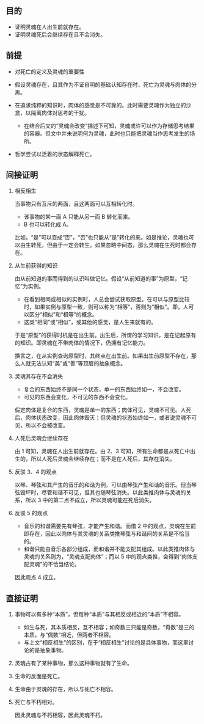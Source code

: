<h2 id="目的">目的</h2>
<ul>
<li>证明灵魂在人出生前就存在。</li>
<li>证明灵魂死后会继续存在且不会消失。</li>
</ul>
<h2 id="前提">前提</h2>
<ul>
<li><p>对死亡的定义及灵魂的重要性</p>
</li>
<li><p>假设灵魂存在，且其作为不证自明的基础认知存在时，死亡为灵魂与肉体的分离。</p>
</li>
<li><p>在追求纯粹的知识时，肉体的感觉是不可靠的。此时需要灵魂作为独立的沙盒，以隔离肉体对思考的干扰。</p>
<ul>
<li>在结合后文的“灵魂会改变”描述下可知，灵魂或许可以作为存储思考结果的容器。但文中并未说明何为灵魂，此时也只能把灵魂当作思考发生的场所。</li>
</ul>
</li>
<li><p>哲学尝试以活着的状态解释死亡。</p>
</li>
</ul>
<h2 id="间接证明">间接证明</h2>
<ol>
<li><p>相反相生</p>
<p>当事物只有互斥的两面，且这两面可以互相转化时。</p>
<ul>
<li>该事物的某一面 A 只能从另一面 B 转化而来。</li>
<li>B 也可以转化成 A。</li>
</ul>
<p>比如，“是”可以变成“否”，“否”也只能从“是”转化的来。如是推论，灵魂也可以由生转死，但由于一定会转生。如果忽略中间态，那么灵魂在生死时都会存在。</p>
</li>
<li><p>从生前获得的知识</p>
<p>由从前知道的事而得到的认识叫做记忆。假设“从前知道的事”为原型，“记忆”为实例。</p>
<ul>
<li>在看到相同或相似的实例时，人总会尝试获取原型。在可以与原型比较时，如果实例与原型一致，则可以称为“相等”，否则为“相似”。即，人可以区分“相似”和“相等”的概念。</li>
<li>这类“相同”或“相似”，或其他的感觉，是人生来就有的。</li>
</ul>
<p>于是“原型”的获得时机是在出生前。出生后，所谓的学习知识，是在记起原有的知识。即灵魂在不带肉体的情况下，仍拥有记忆能力。</p>
<p>换言之，在从实例查询原型时，其终点在出生前。如果出生前原型不存在，那么人就无法认知“美”或“善”等顶层的抽象概念。</p>
</li>
<li><p>灵魂其存在不会消失</p>
<ul>
<li>复合的东西始终不是同一个状态，单一的东西始终如一，不会改变。</li>
<li>可见的东西会变化，不可见的东西不会变化。</li>
</ul>
<p>假定肉体是复合的东西，灵魂是单一的东西；肉体可见，灵魂不可见。人死后，肉体状态改变，因此肉体毁灭；但灵魂的状态始终如一，或者说灵魂不可见，所以不会被改变。</p>
</li>
<li><p>人死后灵魂会继续存在</p>
<p>由 1 可知，灵魂在人出生前就存在。由 2、3 可知，所有生命都是从死亡中出生的，所以人死后灵魂会继续存在；而不是在人死后，其存在消失。</p>
</li>
<li><p>反驳 3、4 的观点</p>
<p>以琴、琴弦和其产生的音乐的和谐为例，可以由琴弦产生和谐的音乐。但当琴弦毁坏时，尽管和谐不可见，但其也随琴弦消失。以此类推肉体与灵魂的关系，所以 3 中的第二点不成立，所以灵魂可能在死后消失。</p>
</li>
<li><p>反驳 5 的观点</p>
<ul>
<li>音乐的和谐需要先有琴弦，才能产生和谐。而借 2 中的观点，灵魂在生前即存在，因此以肉体与其灵魂的关系类推琴弦与和谐间的关系是不恰当的。</li>
<li>和谐只能由音乐各部分组成，而和谐并不能支配其组成。以此类推肉体与灵魂的关系则为，“灵魂支配肉体”；而以 5 中的观点类推，会得到“肉体支配灵魂”的不恰当结论。</li>
</ul>
<p>因此观点 4 成立。</p>
</li>
</ol>
<h2 id="直接证明">直接证明</h2>
<ol>
<li><p>事物可以有多种“本质”，但每种“本质”与其相反或相近的“本质”不相容。</p>
<ul>
<li>如生与死，其本质相反，互不相容；如奇数三只能是奇数，“奇数”是三的本质，与“偶数”相近，但两者不相容。</li>
<li>与上文“相反相生”的区别，在于“相反相生”讨论的是具体事物，而这里讨论的是抽象事物。</li>
</ul>
</li>
<li><p>灵魂占有了某种事物，那么这种事物就有了生命。</p>
</li>
<li><p>生命的反面是死亡。</p>
</li>
<li><p>生命由于灵魂的存在，所以与死亡不相容。</p>
</li>
<li><p>死亡与不朽相对。</p>
<p>因此灵魂与不朽相容，因此灵魂不朽。</p>
</li>
</ol>
